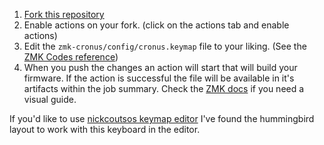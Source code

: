 1) [Fork this repository](https://github.com/dibaltic/zmk_cronus_dongle/fork)
2) Enable actions on your fork. (click on the actions tab and enable actions)
3) Edit the `zmk-cronus/config/cronus.keymap` file to your liking. (See the [ZMK Codes reference](https://zmk.dev/docs/codes))
4) When you push the changes an action will start that will build your firmware. If the action is successful the file will be available in it's artifacts within the job summary. Check the [ZMK docs](https://zmk.dev/docs/user-setup#installing-the-firmware) if you need a visual guide.

If you'd like to use [nickcoutsos keymap editor](https://nickcoutsos.github.io/keymap-editor/) I've found the hummingbird layout to work with this keyboard in the editor. 
